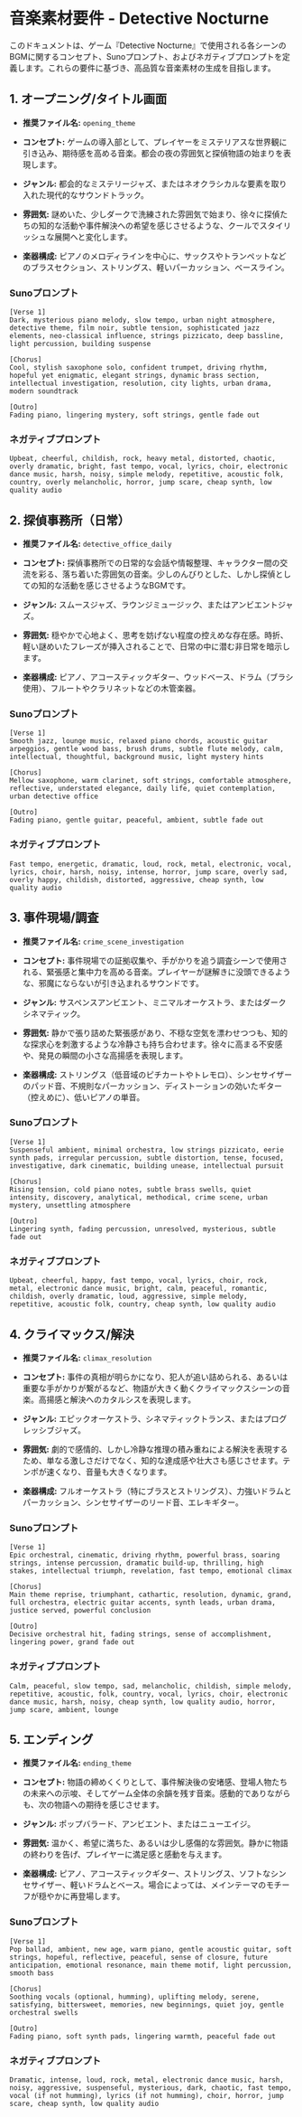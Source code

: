 # 音楽素材要件 - Detective Nocturne

このドキュメントは、ゲーム『Detective Nocturne』で使用される各シーンのBGMに関するコンセプト、Sunoプロンプト、およびネガティブプロンプトを定義します。これらの要件に基づき、高品質な音楽素材の生成を目指します。

## 1. オープニング/タイトル画面

*   **推奨ファイル名:** `opening_theme`

*   **コンセプト:** ゲームの導入部として、プレイヤーをミステリアスな世界観に引き込み、期待感を高める音楽。都会の夜の雰囲気と探偵物語の始まりを表現します。
*   **ジャンル:** 都会的なミステリージャズ、またはネオクラシカルな要素を取り入れた現代的なサウンドトラック。
*   **雰囲気:** 謎めいた、少しダークで洗練された雰囲気で始まり、徐々に探偵たちの知的な活動や事件解決への希望を感じさせるような、クールでスタイリッシュな展開へと変化します。
*   **楽器構成:** ピアノのメロディラインを中心に、サックスやトランペットなどのブラスセクション、ストリングス、軽いパーカッション、ベースライン。

### Sunoプロンプト
```
[Verse 1]
Dark, mysterious piano melody, slow tempo, urban night atmosphere, detective theme, film noir, subtle tension, sophisticated jazz elements, neo-classical influence, strings pizzicato, deep bassline, light percussion, building suspense

[Chorus]
Cool, stylish saxophone solo, confident trumpet, driving rhythm, hopeful yet enigmatic, elegant strings, dynamic brass section, intellectual investigation, resolution, city lights, urban drama, modern soundtrack

[Outro]
Fading piano, lingering mystery, soft strings, gentle fade out
```

### ネガティブプロンプト
```
Upbeat, cheerful, childish, rock, heavy metal, distorted, chaotic, overly dramatic, bright, fast tempo, vocal, lyrics, choir, electronic dance music, harsh, noisy, simple melody, repetitive, acoustic folk, country, overly melancholic, horror, jump scare, cheap synth, low quality audio
```

## 2. 探偵事務所（日常）

*   **推奨ファイル名:** `detective_office_daily`

*   **コンセプト:** 探偵事務所での日常的な会話や情報整理、キャラクター間の交流を彩る、落ち着いた雰囲気の音楽。少しのんびりとした、しかし探偵としての知的な活動を感じさせるようなBGMです。
*   **ジャンル:** スムースジャズ、ラウンジミュージック、またはアンビエントジャズ。
*   **雰囲気:** 穏やかで心地よく、思考を妨げない程度の控えめな存在感。時折、軽い謎めいたフレーズが挿入されることで、日常の中に潜む非日常を暗示します。
*   **楽器構成:** ピアノ、アコースティックギター、ウッドベース、ドラム（ブラシ使用）、フルートやクラリネットなどの木管楽器。

### Sunoプロンプト
```
[Verse 1]
Smooth jazz, lounge music, relaxed piano chords, acoustic guitar arpeggios, gentle wood bass, brush drums, subtle flute melody, calm, intellectual, thoughtful, background music, light mystery hints

[Chorus]
Mellow saxophone, warm clarinet, soft strings, comfortable atmosphere, reflective, understated elegance, daily life, quiet contemplation, urban detective office

[Outro]
Fading piano, gentle guitar, peaceful, ambient, subtle fade out
```

### ネガティブプロンプト
```
Fast tempo, energetic, dramatic, loud, rock, metal, electronic, vocal, lyrics, choir, harsh, noisy, intense, horror, jump scare, overly sad, overly happy, childish, distorted, aggressive, cheap synth, low quality audio
```

## 3. 事件現場/調査

*   **推奨ファイル名:** `crime_scene_investigation`

*   **コンセプト:** 事件現場での証拠収集や、手がかりを追う調査シーンで使用される、緊張感と集中力を高める音楽。プレイヤーが謎解きに没頭できるような、邪魔にならないが引き込まれるサウンドです。
*   **ジャンル:** サスペンスアンビエント、ミニマルオーケストラ、またはダークシネマティック。
*   **雰囲気:** 静かで張り詰めた緊張感があり、不穏な空気を漂わせつつも、知的な探求心を刺激するような冷静さも持ち合わせます。徐々に高まる不安感や、発見の瞬間の小さな高揚感を表現します。
*   **楽器構成:** ストリングス（低音域のピチカートやトレモロ）、シンセサイザーのパッド音、不規則なパーカッション、ディストーションの効いたギター（控えめに）、低いピアノの単音。

### Sunoプロンプト
```
[Verse 1]
Suspenseful ambient, minimal orchestra, low strings pizzicato, eerie synth pads, irregular percussion, subtle distortion, tense, focused, investigative, dark cinematic, building unease, intellectual pursuit

[Chorus]
Rising tension, cold piano notes, subtle brass swells, quiet intensity, discovery, analytical, methodical, crime scene, urban mystery, unsettling atmosphere

[Outro]
Lingering synth, fading percussion, unresolved, mysterious, subtle fade out
```

### ネガティブプロンプト
```
Upbeat, cheerful, happy, fast tempo, vocal, lyrics, choir, rock, metal, electronic dance music, bright, calm, peaceful, romantic, childish, overly dramatic, loud, aggressive, simple melody, repetitive, acoustic folk, country, cheap synth, low quality audio
```

## 4. クライマックス/解決

*   **推奨ファイル名:** `climax_resolution`

*   **コンセプト:** 事件の真相が明らかになり、犯人が追い詰められる、あるいは重要な手がかりが繋がるなど、物語が大きく動くクライマックスシーンの音楽。高揚感と解決へのカタルシスを表現します。
*   **ジャンル:** エピックオーケストラ、シネマティックトランス、またはプログレッシブジャズ。
*   **雰囲気:** 劇的で感情的、しかし冷静な推理の積み重ねによる解決を表現するため、単なる激しさだけでなく、知的な達成感や壮大さも感じさせます。テンポが速くなり、音量も大きくなります。
*   **楽器構成:** フルオーケストラ（特にブラスとストリングス）、力強いドラムとパーカッション、シンセサイザーのリード音、エレキギター。

### Sunoプロンプト
```
[Verse 1]
Epic orchestral, cinematic, driving rhythm, powerful brass, soaring strings, intense percussion, dramatic build-up, thrilling, high stakes, intellectual triumph, revelation, fast tempo, emotional climax

[Chorus]
Main theme reprise, triumphant, cathartic, resolution, dynamic, grand, full orchestra, electric guitar accents, synth leads, urban drama, justice served, powerful conclusion

[Outro]
Decisive orchestral hit, fading strings, sense of accomplishment, lingering power, grand fade out
```

### ネガティブプロンプト
```
Calm, peaceful, slow tempo, sad, melancholic, childish, simple melody, repetitive, acoustic, folk, country, vocal, lyrics, choir, electronic dance music, harsh, noisy, cheap synth, low quality audio, horror, jump scare, ambient, lounge
```

## 5. エンディング

*   **推奨ファイル名:** `ending_theme`

*   **コンセプト:** 物語の締めくくりとして、事件解決後の安堵感、登場人物たちの未来への示唆、そしてゲーム全体の余韻を残す音楽。感動的でありながらも、次の物語への期待を感じさせます。
*   **ジャンル:** ポップバラード、アンビエント、またはニューエイジ。
*   **雰囲気:** 温かく、希望に満ちた、あるいは少し感傷的な雰囲気。静かに物語の終わりを告げ、プレイヤーに満足感と感動を与えます。
*   **楽器構成:** ピアノ、アコースティックギター、ストリングス、ソフトなシンセサイザー、軽いドラムとベース。場合によっては、メインテーマのモチーフが穏やかに再登場します。

### Sunoプロンプト
```
[Verse 1]
Pop ballad, ambient, new age, warm piano, gentle acoustic guitar, soft strings, hopeful, reflective, peaceful, sense of closure, future anticipation, emotional resonance, main theme motif, light percussion, smooth bass

[Chorus]
Soothing vocals (optional, humming), uplifting melody, serene, satisfying, bittersweet, memories, new beginnings, quiet joy, gentle orchestral swells

[Outro]
Fading piano, soft synth pads, lingering warmth, peaceful fade out
```

### ネガティブプロンプト
```
Dramatic, intense, loud, rock, metal, electronic dance music, harsh, noisy, aggressive, suspenseful, mysterious, dark, chaotic, fast tempo, vocal (if not humming), lyrics (if not humming), choir, horror, jump scare, cheap synth, low quality audio
```
